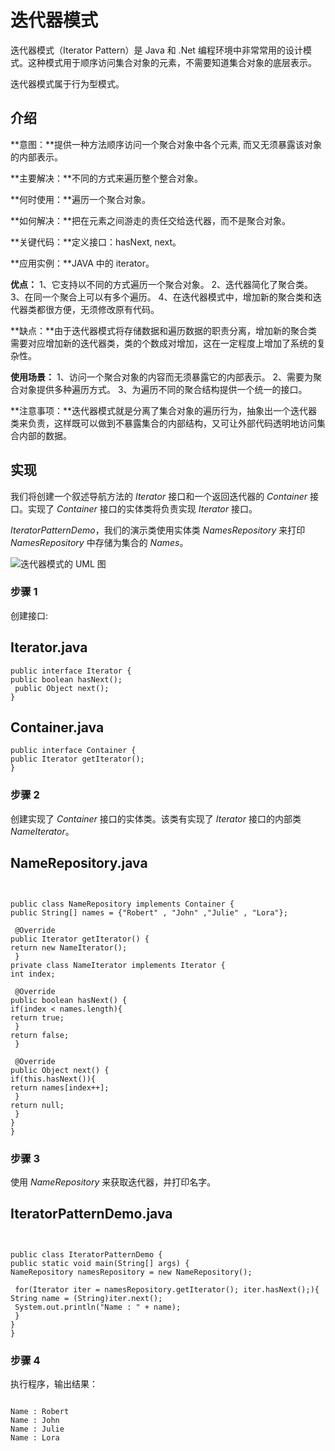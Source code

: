 # 迭代器模式


迭代器模式（Iterator Pattern）是 Java 和 .Net 编程环境中非常常用的设计模式。这种模式用于顺序访问集合对象的元素，不需要知道集合对象的底层表示。


迭代器模式属于行为型模式。


## 介绍


**意图：**提供一种方法顺序访问一个聚合对象中各个元素, 而又无须暴露该对象的内部表示。


**主要解决：**不同的方式来遍历整个整合对象。


**何时使用：**遍历一个聚合对象。


**如何解决：**把在元素之间游走的责任交给迭代器，而不是聚合对象。


**关键代码：**定义接口：hasNext, next。


**应用实例：**JAVA 中的 iterator。


**优点：**
1、它支持以不同的方式遍历一个聚合对象。
2、迭代器简化了聚合类。
3、在同一个聚合上可以有多个遍历。
4、在迭代器模式中，增加新的聚合类和迭代器类都很方便，无须修改原有代码。



**缺点：**由于迭代器模式将存储数据和遍历数据的职责分离，增加新的聚合类需要对应增加新的迭代器类，类的个数成对增加，这在一定程度上增加了系统的复杂性。


**使用场景：**
1、访问一个聚合对象的内容而无须暴露它的内部表示。
2、需要为聚合对象提供多种遍历方式。
3、为遍历不同的聚合结构提供一个统一的接口。



**注意事项：**迭代器模式就是分离了集合对象的遍历行为，抽象出一个迭代器类来负责，这样既可以做到不暴露集合的内部结构，又可让外部代码透明地访问集合内部的数据。


## 实现


我们将创建一个叙述导航方法的 *Iterator* 接口和一个返回迭代器的 *Container* 接口。实现了 *Container* 接口的实体类将负责实现 *Iterator* 接口。


*IteratorPatternDemo*，我们的演示类使用实体类 *NamesRepository* 来打印 *NamesRepository* 中存储为集合的 *Names*。


![迭代器模式的 UML 图](https://www.runoob.com/wp-content/uploads/2014/08/202107-23-iterator-pattern.png)
### 步骤 1


创建接口:



## Iterator.java



```
public interface Iterator {
public boolean hasNext();
 public Object next();
}
```




## Container.java



```
public interface Container {
public Iterator getIterator();
}
```



### 步骤 2


创建实现了 *Container* 接口的实体类。该类有实现了 *Iterator* 接口的内部类 *NameIterator*。



## NameRepository.java

```


public class NameRepository implements Container {
public String[] names = {"Robert" , "John" ,"Julie" , "Lora"};

 @Override
public Iterator getIterator() {
return new NameIterator();
 }
private class NameIterator implements Iterator {
int index;

 @Override
public boolean hasNext() {
if(index < names.length){
return true;
 }
return false;
 }

 @Override
public Object next() {
if(this.hasNext()){
return names[index++];
 }
return null;
 }
}
}
```



### 步骤 3


使用 *NameRepository* 来获取迭代器，并打印名字。



## IteratorPatternDemo.java

```


public class IteratorPatternDemo {
public static void main(String[] args) {
NameRepository namesRepository = new NameRepository();

 for(Iterator iter = namesRepository.getIterator(); iter.hasNext();){
String name = (String)iter.next();
 System.out.println("Name : " + name);
 }
}
}
```



### 步骤 4


执行程序，输出结果：



```

Name : Robert
Name : John
Name : Julie
Name : Lora

```



